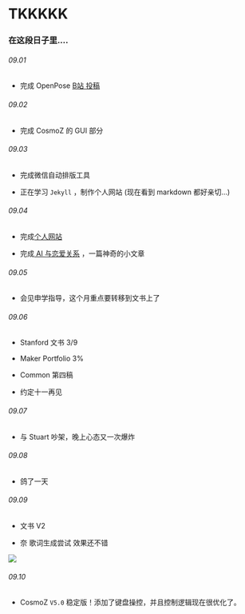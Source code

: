 # TKKKKK









### 在这段日子里....

###### 09.01

- 完成 OpenPose [B站 投稿](https://www.bilibili.com/video/av30889137/)

###### 09.02

- 完成 CosmoZ 的 GUI 部分

###### 09.03

- 完成微信自动排版工具

- 正在学习 `Jekyll` ，制作个人网站 (现在看到 markdown 都好亲切...)

###### 09.04

- 完成[个人网站](http://t-k-233.tk)

- 完成[ AI 与恋爱关系](https://mp.weixin.qq.com/s?__biz=MzI0ODc1ODY5MQ==&mid=100000196&idx=1&sn=10013afe6bf926f1d2015703006d8818&chksm=699aa9085eed201e68dbbc5e51405e0f8907256042b9d0f7dc697ebaa02aecb101f540dddb20&scene=20#rd) ，一篇神奇的小文章

###### 09.05

- 会见申学指导，这个月重点要转移到文书上了

###### 09.06

- Stanford 文书 3/9

- Maker Portfolio 3%

- Common 第四稿

- 约定十一再见

###### 09.07

- 与 Stuart 吵架，晚上心态又一次爆炸

###### 09.08

- 鸽了一天

###### 09.09

- 文书 V2

- 奈 歌词生成尝试 效果还不错

![](assets/nai_lyric.png)

###### 09.10

- CosmoZ `V5.0` 稳定版！添加了键盘操控，并且控制逻辑现在很优化了。
